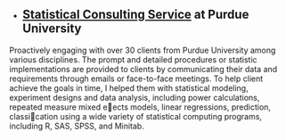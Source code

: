 * ## [Statistical Consulting Service](http://www.stat.purdue.edu/scs/index.html) at Purdue University  
Proactively engaging with over 30 clients from Purdue University among various disciplines.
The prompt and detailed procedures or statistic implementations are provided to clients by
communicating their data and requirements through emails or face-to-face meetings. To help client
achieve the goals in time, I helped them with statistical modeling, experiment designs and data
analysis, including power calculations, repeated measure mixed eects models, linear regressions,
prediction, classication using a wide variety of statistical computing programs, including R, SAS,
SPSS, and Minitab.
